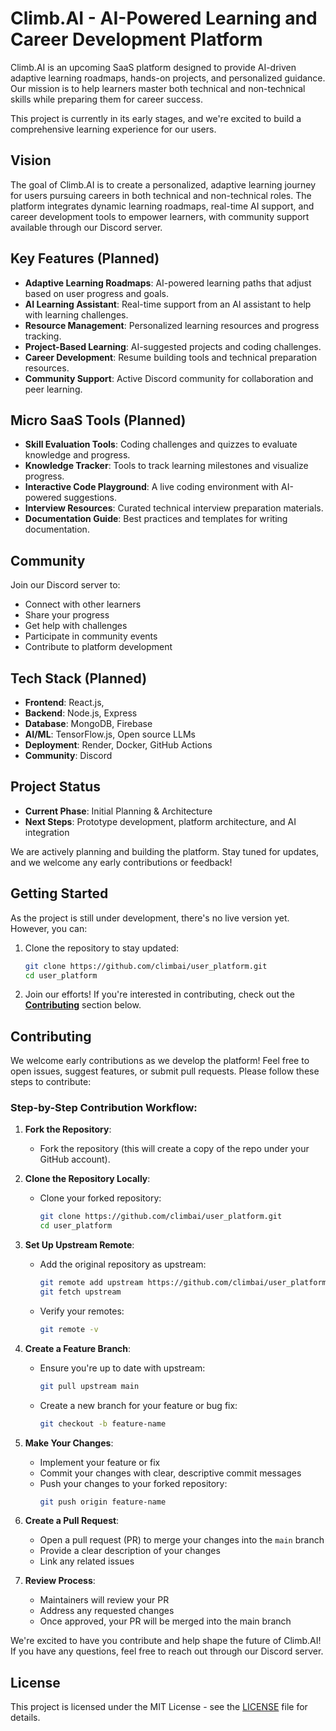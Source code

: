 # Climb.AI - AI-Powered Learning and Career Development Platform

Climb.AI is an upcoming SaaS platform designed to provide AI-driven adaptive learning roadmaps, hands-on projects, and personalized guidance. Our mission is to help learners master both technical and non-technical skills while preparing them for career success. 

This project is currently in its early stages, and we're excited to build a comprehensive learning experience for our users.

## Vision

The goal of Climb.AI is to create a personalized, adaptive learning journey for users pursuing careers in both technical and non-technical roles. The platform integrates dynamic learning roadmaps, real-time AI support, and career development tools to empower learners, with community support available through our Discord server.

## Key Features (Planned)

- **Adaptive Learning Roadmaps**: AI-powered learning paths that adjust based on user progress and goals.
- **AI Learning Assistant**: Real-time support from an AI assistant to help with learning challenges.
- **Resource Management**: Personalized learning resources and progress tracking.
- **Project-Based Learning**: AI-suggested projects and coding challenges.
- **Career Development**: Resume building tools and technical preparation resources.
- **Community Support**: Active Discord community for collaboration and peer learning.

## Micro SaaS Tools (Planned)

- **Skill Evaluation Tools**: Coding challenges and quizzes to evaluate knowledge and progress.
- **Knowledge Tracker**: Tools to track learning milestones and visualize progress.
- **Interactive Code Playground**: A live coding environment with AI-powered suggestions.
- **Interview Resources**: Curated technical interview preparation materials.
- **Documentation Guide**: Best practices and templates for writing documentation.

## Community

Join our Discord server to:
- Connect with other learners
- Share your progress
- Get help with challenges
- Participate in community events
- Contribute to platform development

## Tech Stack (Planned)

- **Frontend**: React.js,
- **Backend**: Node.js, Express
- **Database**: MongoDB, Firebase
- **AI/ML**: TensorFlow.js, Open source LLMs
- **Deployment**: Render, Docker, GitHub Actions
- **Community**: Discord

## Project Status

- **Current Phase**: Initial Planning & Architecture
- **Next Steps**: Prototype development, platform architecture, and AI integration

We are actively planning and building the platform. Stay tuned for updates, and we welcome any early contributions or feedback!

## Getting Started

As the project is still under development, there's no live version yet. However, you can:

1. Clone the repository to stay updated:
    ```bash
    git clone https://github.com/climbai/user_platform.git
    cd user_platform
    ```

2. Join our efforts! If you're interested in contributing, check out the **[Contributing](#contributing)** section below.

## Contributing

We welcome early contributions as we develop the platform! Feel free to open issues, suggest features, or submit pull requests. Please follow these steps to contribute:

### Step-by-Step Contribution Workflow:

1. **Fork the Repository**: 
   - Fork the repository (this will create a copy of the repo under your GitHub account).
   
2. **Clone the Repository Locally**:
   - Clone your forked repository:
     ```bash
     git clone https://github.com/climbai/user_platform.git
     cd user_platform
     ```

3. **Set Up Upstream Remote**:
   - Add the original repository as upstream:
     ```bash
     git remote add upstream https://github.com/climbai/user_platform.git
     git fetch upstream
     ```
   - Verify your remotes:
     ```bash
     git remote -v
     ```

4. **Create a Feature Branch**:
   - Ensure you're up to date with upstream:
     ```bash
     git pull upstream main
     ```
   - Create a new branch for your feature or bug fix:
     ```bash
     git checkout -b feature-name
     ```

5. **Make Your Changes**:
   - Implement your feature or fix
   - Commit your changes with clear, descriptive commit messages
   - Push your changes to your forked repository:
     ```bash
     git push origin feature-name
     ```

6. **Create a Pull Request**:
   - Open a pull request (PR) to merge your changes into the `main` branch
   - Provide a clear description of your changes
   - Link any related issues

7. **Review Process**:
   - Maintainers will review your PR
   - Address any requested changes
   - Once approved, your PR will be merged into the main branch

We're excited to have you contribute and help shape the future of Climb.AI! If you have any questions, feel free to reach out through our Discord server.

## License

This project is licensed under the MIT License - see the [LICENSE](LICENSE) file for details.
